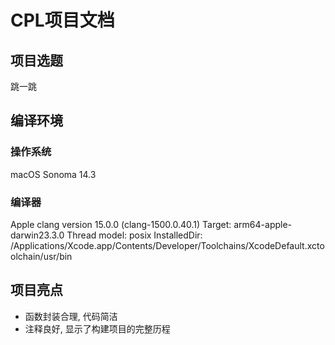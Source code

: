 # CPL项目文档

## 项目选题

跳一跳

## 编译环境

### 操作系统

macOS Sonoma 14.3

### 编译器

Apple clang version 15.0.0 (clang-1500.0.40.1)
Target: arm64-apple-darwin23.3.0
Thread model: posix
InstalledDir: /Applications/Xcode.app/Contents/Developer/Toolchains/XcodeDefault.xctoolchain/usr/bin

## 项目亮点

- 函数封装合理, 代码简洁
- 注释良好, 显示了构建项目的完整历程